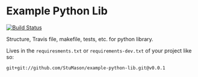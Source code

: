 # Example Python Lib
[![Build Status](https://travis-ci.org/StuMason/meta-sava.svg?branch=master)](https://travis-ci.org/StuMason/meta-sava)

Structure, Travis file, makefile, tests, etc. for python library. 

Lives in the `requiresments.txt` or `requirements-dev.txt` of your project like so:

```
git+git://github.com/StuMason/example-python-lib.git@v0.0.1
```

